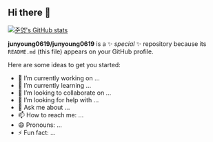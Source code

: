 ## Hi there 👋
[![준영's GitHub stats](https://github-readme-stats.vercel.app/api?username=junyoung0619&theme=dracula)](https://github.com/anuraghazra/github-readme-stats)

**junyoung0619/junyoung0619** is a ✨ _special_ ✨ repository because its `README.md` (this file) appears on your GitHub profile.

Here are some ideas to get you started:

- 🔭 I’m currently working on ...
- 🌱 I’m currently learning ...
- 👯 I’m looking to collaborate on ...
- 🤔 I’m looking for help with ...
- 💬 Ask me about ...
- 📫 How to reach me: ...
- 😄 Pronouns: ...
- ⚡ Fun fact: ...

